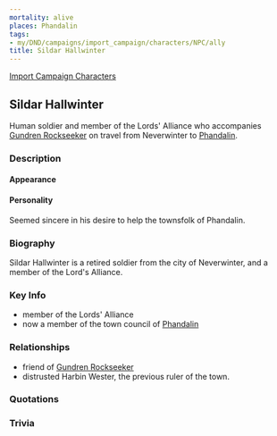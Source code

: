 ```yaml
---
mortality: alive
places: Phandalin
tags:
- my/DND/campaigns/import_campaign/characters/NPC/ally
title: Sildar Hallwinter
---
```


[Import Campaign Characters](/dnd/characters/)

## Sildar Hallwinter

Human soldier and member of the Lords' Alliance who accompanies [Gundren Rockseeker](/dnd/characters/npcs/gundren-rockseeker/) on travel from Neverwinter to [Phandalin](/dnd/locations/phandalin/).

### Description

#### Appearance

#### Personality

Seemed sincere in his desire to help the townsfolk of Phandalin.

### Biography

Sildar Hallwinter is a retired soldier from the city of Neverwinter, and a member of the Lord's Alliance.

### Key Info

- member of the Lords' Alliance
- now a member of the town council of [Phandalin](/dnd/locations/phandalin/)

### Relationships

- friend of [Gundren Rockseeker](/dnd/characters/npcs/gundren-rockseeker/)
- distrusted Harbin Wester, the previous ruler of the town.

### Quotations

### Trivia
